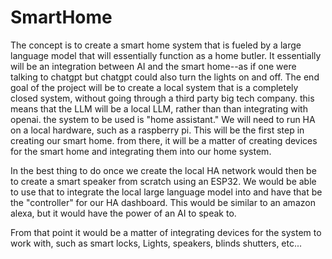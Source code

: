 # SmartHome
The concept is to create a smart home system that is fueled by a large language model that will essentially function as a home butler. It essentially will be an integration between AI and the smart home--as if one were talking to chatgpt but chatgpt could also turn the lights on and off. The end goal of the project will be to create a local system that is a completely closed system, without going through a third party big tech company. this means that the LLM will be a local LLM, rather than than integrating with openai. the system to be used is "home assistant." We will need to run HA on a local hardware, such as a raspberry pi. This will be the first step in creating our smart home. from there, it will be a matter of creating devices for the smart home and integrating them into our home system.

In the best thing to do once we create the local HA network would then be to create a smart speaker from scratch using an ESP32. We would be able to use that to integrate the local large language model into and have that be the "controller" for our HA dashboard. This would be similar to an amazon alexa, but it would have the power of an AI to speak to.

From that point it would be a matter of integrating devices for the system to work with, such as smart locks, Lights, speakers, blinds shutters, etc...
